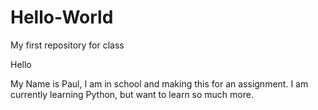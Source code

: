 # Hello-World
My first repository for class

Hello

My Name is Paul, I am in school and making this for an assignment. I am currently learning Python, but want to learn so much more.
